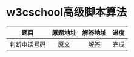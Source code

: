 # w3cschool高级脚本算法

| 题目 | 原题地址 | 解答地址 | 进度 |
|:---:|:---:|:---:|:---:|
| 判断电话号码 | [原文](https://www.w3cschool.cn/codecamp/validate-us-telephone-numbers.html) | [解答](https://github.com/sihai00/training-javascript/tree/master/w3cschool-hard/validate-us-telephone-numbers.js) | 完成 |